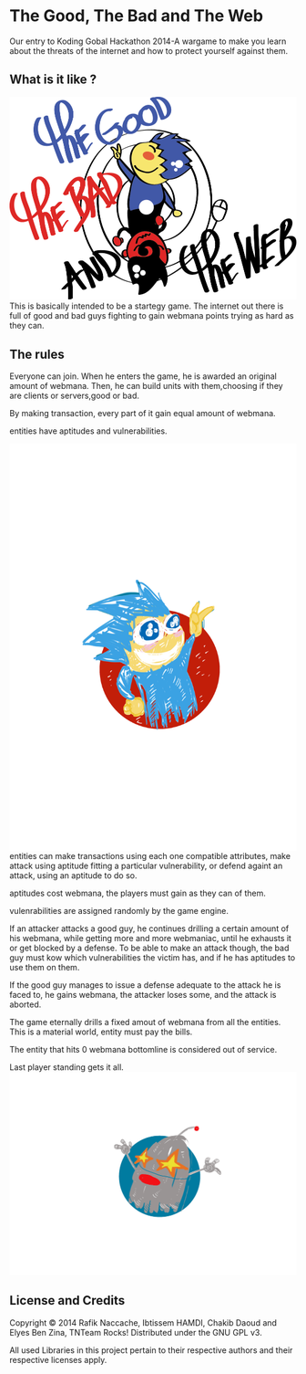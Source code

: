 The Good, The Bad and The Web
============================

Our entry to Koding Gobal Hackathon 2014-A wargame to make you learn about the threats of
the internet and how to protect yourself against them.

## What is it like ?
<img src="./logo.png">
This is basically intended to be a startegy game. The internet out there is full of good and bad guys fighting to gain webmana points trying as hard as they can.

## The rules
Everyone can join. When he enters the game, he is awarded an original amount of webmana. Then, he can build units with them,choosing if they are clients or servers,good or bad.

By making transaction, every part of it gain equal amount of webmana.

entities have aptitudes and vulnerabilities.

<img src="./thegood.png" align="right">

entities can make transactions using each one compatible attributes, make attack using aptitude fitting a particular vulnerability, or defend againt an attack, using an aptitude to do so.

aptitudes cost webmana, the players must gain as they can of them.

vulenrabilities are assigned randomly by the game engine.

If an attacker attacks a good guy, he continues drilling a certain amount of his webmana, while getting more and more webmaniac, until he exhausts it or get blocked by a defense. To be able to make an attack though, the bad guy must kow which vulnerabilities the victim has, and if he has aptitudes to use them on them.

If the good guy manages to issue a defense adequate to the attack he is faced to, he gains webmana, the attacker loses some, and the attack is aborted.

The game eternally drills a fixed amout of webmana from all the entities. This is a material world, entity must pay the bills.

The entity that hits 0 webmana bottomline is considered out of service.

Last player standing gets it all.
<img src="/serveur.png">



## License and Credits

Copyright © 2014 Rafik Naccache, Ibtissem HAMDI, Chakib Daoud and Elyes Ben Zina, TNTeam Rocks!
Distributed under the GNU GPL v3.

All used Libraries in this project pertain to their
respective authors and their respective licenses apply.


